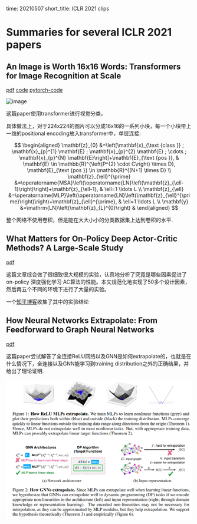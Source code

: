 time: 20210507
short_title: ICLR 2021 clips

# Summaries for several ICLR 2021 papers

## An Image is Worth 16x16 Words: Transformers for Image Recognition at Scale
[pdf](https://openreview.net/pdf?id=YicbFdNTTy) [code](https://github.com/google-research/vision_transformer) [pytorch-code](https://github.com/lucidrains/vit-pytorch)

![image](res/vit.gif)

这篇paper使用transformer进行视觉分类。

具体做法上，对于224x224的图片可以分成16x16的一系列小块，每一个小块带上一维的positional encoding放入transformer中，单层连接:

$$
\begin{aligned}
\mathbf{z}_{0} &=\left[\mathbf{x}_{\text {class }} ; \mathbf{x}_{p}^{1} \mathbf{E} ; \mathbf{x}_{p}^{2} \mathbf{E} ; \cdots ; \mathbf{x}_{p}^{N} \mathbf{E}\right]+\mathbf{E}_{\text {pos }}, & \mathbf{E} \in \mathbb{R}^{\left(P^{2} \cdot C\right) \times D}, \mathbf{E}_{\text {pos }} \in \mathbb{R}^{(N+1) \times D} \\
\mathbf{z}_{\ell}^{\prime} &=\operatorname{MSA}\left(\operatorname{LN}\left(\mathbf{z}_{\ell-1}\right)\right)+\mathbf{z}_{\ell-1}, & \ell=1 \ldots L \\
\mathbf{z}_{\ell} &=\operatorname{MLP}\left(\operatorname{LN}\left(\mathbf{z}_{\ell}^{\prime}\right)\right)+\mathbf{z}_{\ell}^{\prime}, & \ell=1 \ldots L \\
\mathbf{y} &=\mathrm{LN}\left(\mathbf{z}_{L}^{0}\right) &
\end{aligned}
$$

整个网络不使用卷积，但是能在大大小小的分类数据集上达到卷积的水平.

## What Matters for On-Policy Deep Actor-Critic Methods? A Large-Scale Study

[pdf](https://openreview.net/pdf?id=nIAxjsniDzg)

这篇文章综合做了很细致很大规模的实验，认真地分析了究竟是哪些因素促进了on-policy 深度强化学习 AC算法的性能。本文规范化地实现了50多个设计因素，然后再五个不同的环境下进行了大量的实验。

一个[知乎博客](https://zhuanlan.zhihu.com/p/359283983)收集了其中的实验结论

## How Neural Networks Extrapolate: From Feedforward to Graph Neural Networks

[pdf](https://openreview.net/pdf?id=UH-cmocLJC)

这篇paper尝试解答了全连接ReLU网络以及GNN是如何extrapolate的，也就是在什么情况下，全连接以及GNN能学习到training distribution之外的正确结果，并给出了理论证明.

![image](res/network_extrapolate.png)

